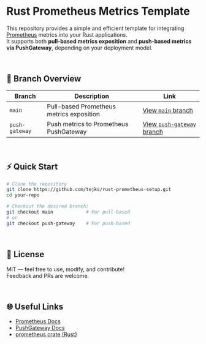 # Rust Prometheus Metrics Template

This repository provides a simple and efficient template for integrating [Prometheus](https://prometheus.io/) metrics into your Rust applications.  
It supports both **pull-based metrics exposition** and **push-based metrics via PushGateway**, depending on your deployment model.

&nbsp;
&nbsp;
&nbsp;

## 🚀 Branch Overview

| Branch            | Description                                     | Link                                           |
|-------------------|-------------------------------------------------|------------------------------------------------|
| `main`            | Pull-based Prometheus metrics exposition        | [View `main` branch](https://github.com/tejks/rust-prometheus-setup/tree/main) |
| `push-gateway`    | Push metrics to Prometheus PushGateway          | [View `push-gateway` branch](https://github.com/tejks/rust-prometheus-setup/tree/push-gateway) |

&nbsp;
&nbsp;
&nbsp;

## ⚡️ Quick Start

```bash
# Clone the repository
git clone https://github.com/tejks/rust-prometheus-setup.git
cd your-repo

# Checkout the desired branch:
git checkout main            # For pull-based
# or
git checkout push-gateway    # For push-based
```

&nbsp;
&nbsp;
&nbsp;

## 🧾 License

MIT — feel free to use, modify, and contribute!  
Feedback and PRs are welcome.

&nbsp;
&nbsp;
&nbsp;

## 🌐 Useful Links

- [Prometheus Docs](https://prometheus.io/docs/introduction/overview/)
- [PushGateway Docs](https://prometheus.io/docs/practices/pushing/)
- [prometheus crate (Rust)](https://crates.io/crates/prometheus)
